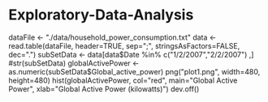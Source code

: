 # Exploratory-Data-Analysis
dataFile <- "./data/household_power_consumption.txt"
data <- read.table(dataFile, header=TRUE, sep=";", stringsAsFactors=FALSE, dec=".")
subSetData <- data[data$Date %in% c("1/2/2007","2/2/2007") ,]
#str(subSetData)
globalActivePower <- as.numeric(subSetData$Global_active_power)
png("plot1.png", width=480, height=480)
hist(globalActivePower, col="red", main="Global Active Power", xlab="Global Active Power (kilowatts)")
dev.off()

